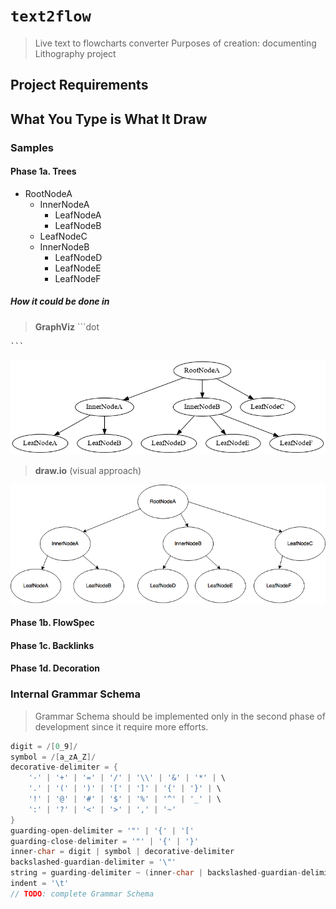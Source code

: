 # `text2flow`

> Live text to flowcharts converter
> Purposes of creation: documenting Lithography project

## Project Requirements

## What You Type is What It Draw

### Samples

#### Phase 1a. Trees

* RootNodeA
	* InnerNodeA
		* LeafNodeA
		* LeafNodeB
    * LeafNodeC
    * InnerNodeB
    	* LeafNodeD
    	* LeafNodeE
    	* LeafNodeF

##### How it could be done in

> **GraphViz**
    ```dot
    
    ```
    
![GraphViz diagram](/docs/samples/phase-1a/view.dot.png "GraphViz diagram")

> **draw.io** (visual approach)

![draw.io sketch](/docs/samples/phase-1a/view.draw.io.png "draw.io sketch")

#### Phase 1b. FlowSpec

#### Phase 1c. Backlinks

#### Phase 1d. Decoration

### Internal Grammar Schema

> Grammar Schema should be implemented only in the second phase of development since it require more efforts.

```scala
digit = /[0_9]/
symbol = /[a_zA_Z]/
decorative-delimiter = {
	'-' | '+' | '=' | '/' | '\\' | '&' | '*' | \
    '.' | '(' | ')' | '[' | ']' | '{' | '}' | \
    '!' | '@' | '#' | '$' | '%' | '^' | '_' | \
    ':' | '?' | '<' | '>' | ',' | '~'
}
guarding-open-delimiter = '"' | '{' | '['
guarding-close-delimiter = '"' | '{' | '}'
inner-char = digit | symbol | decorative-delimiter
backslashed-guardian-delimiter = '\"'
string = guarding-delimiter ~ (inner-char | backslashed-guardian-delimiter) ~ guardian-delimiter
indent = '\t'
// TODO: complete Grammar Schema
```
